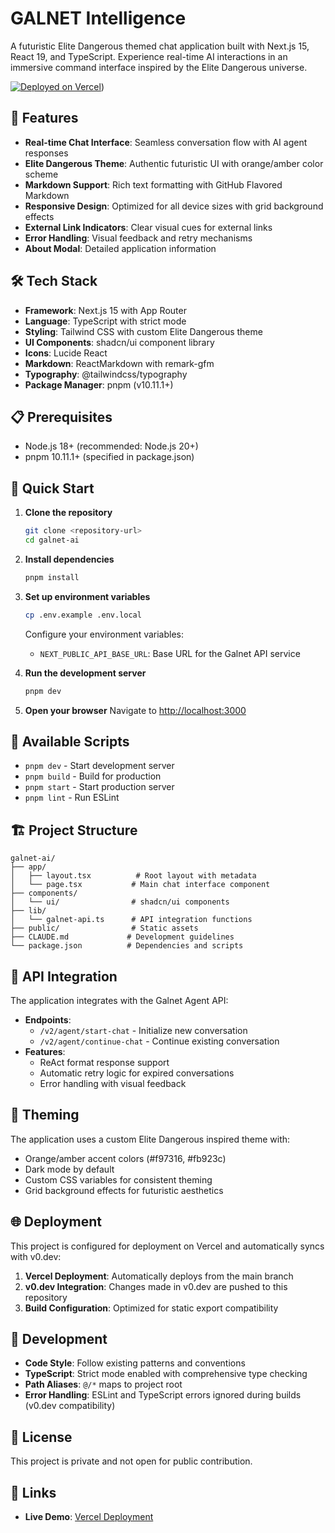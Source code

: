 # GALNET Intelligence

A futuristic Elite Dangerous themed chat application built with Next.js 15, React 19, and TypeScript. Experience real-time AI interactions in an immersive command interface inspired by the Elite Dangerous universe.

[![Deployed on Vercel](https://img.shields.io/badge/Deployed%20on-Vercel-black?style=for-the-badge&logo=vercel)](https://galnet-ai.vercel.app/))

## 🚀 Features

- **Real-time Chat Interface**: Seamless conversation flow with AI agent responses
- **Elite Dangerous Theme**: Authentic futuristic UI with orange/amber color scheme
- **Markdown Support**: Rich text formatting with GitHub Flavored Markdown
- **Responsive Design**: Optimized for all device sizes with grid background effects
- **External Link Indicators**: Clear visual cues for external links
- **Error Handling**: Visual feedback and retry mechanisms
- **About Modal**: Detailed application information

## 🛠️ Tech Stack

- **Framework**: Next.js 15 with App Router
- **Language**: TypeScript with strict mode
- **Styling**: Tailwind CSS with custom Elite Dangerous theme
- **UI Components**: shadcn/ui component library
- **Icons**: Lucide React
- **Markdown**: ReactMarkdown with remark-gfm
- **Typography**: @tailwindcss/typography
- **Package Manager**: pnpm (v10.11.1+)

## 📋 Prerequisites

- Node.js 18+ (recommended: Node.js 20+)
- pnpm 10.11.1+ (specified in package.json)

## 🚀 Quick Start

1. **Clone the repository**
   ```bash
   git clone <repository-url>
   cd galnet-ai
   ```

2. **Install dependencies**
   ```bash
   pnpm install
   ```

3. **Set up environment variables**
   ```bash
   cp .env.example .env.local
   ```
   Configure your environment variables:
   - `NEXT_PUBLIC_API_BASE_URL`: Base URL for the Galnet API service

4. **Run the development server**
   ```bash
   pnpm dev
   ```

5. **Open your browser**
   Navigate to [http://localhost:3000](http://localhost:3000)

## 📝 Available Scripts

- `pnpm dev` - Start development server
- `pnpm build` - Build for production
- `pnpm start` - Start production server
- `pnpm lint` - Run ESLint

## 🏗️ Project Structure

```
galnet-ai/
├── app/
│   ├── layout.tsx          # Root layout with metadata
│   └── page.tsx           # Main chat interface component
├── components/
│   └── ui/                # shadcn/ui components
├── lib/
│   └── galnet-api.ts      # API integration functions
├── public/                # Static assets
├── CLAUDE.md             # Development guidelines
└── package.json          # Dependencies and scripts
```

## 🔌 API Integration

The application integrates with the Galnet Agent API:

- **Endpoints**: 
  - `/v2/agent/start-chat` - Initialize new conversation
  - `/v2/agent/continue-chat` - Continue existing conversation
- **Features**: 
  - ReAct format response support
  - Automatic retry logic for expired conversations
  - Error handling with visual feedback

## 🎨 Theming

The application uses a custom Elite Dangerous inspired theme with:
- Orange/amber accent colors (#f97316, #fb923c)
- Dark mode by default
- Custom CSS variables for consistent theming
- Grid background effects for futuristic aesthetics

## 🌐 Deployment

This project is configured for deployment on Vercel and automatically syncs with v0.dev:

1. **Vercel Deployment**: Automatically deploys from the main branch
2. **v0.dev Integration**: Changes made in v0.dev are pushed to this repository
3. **Build Configuration**: Optimized for static export compatibility

## 🤝 Development

- **Code Style**: Follow existing patterns and conventions
- **TypeScript**: Strict mode enabled with comprehensive type checking  
- **Path Aliases**: `@/*` maps to project root
- **Error Handling**: ESLint and TypeScript errors ignored during builds (v0.dev compatibility)

## 📄 License

This project is private and not open for public contribution.

## 🔗 Links

- **Live Demo**: [Vercel Deployment](https://galnet-ai.vercel.app/)
